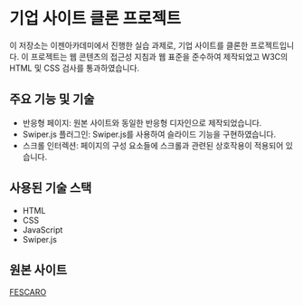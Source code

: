 # 기업 사이트 클론 프로젝트

이 저장소는 이젠아카데미에서 진행한 실습 과제로, 기업 사이트를 클론한 프로젝트입니다. 
이 프로젝트는 웹 콘텐츠의 접근성 지침과 웹 표준을 준수하여 제작되었고 W3C의 HTML 및 CSS 검사를 통과하였습니다. 

## 주요 기능 및 기술

- 반응형 페이지: 원본 사이트와 동일한 반응형 디자인으로 제작되었습니다.
- Swiper.js 플러그인: Swiper.js를 사용하여 슬라이드 기능을 구현하였습니다.
- 스크롤 인터렉션: 페이지의 구성 요소들에 스크롤과 관련된 상호작용이 적용되어 있습니다. 

## 사용된 기술 스택

- HTML
- CSS
- JavaScript
- Swiper.js

## 원본 사이트

[FESCARO](https://www.fescaro.com/kr/index.php)

